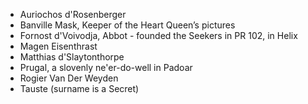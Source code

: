 - Auriochos d'Rosenberger
- Banville Mask, Keeper of the Heart Queen’s pictures
- Fornost d'Voivodja, Abbot - founded the Seekers in PR 102, in Helix
- Magen Eisenthrast
- Matthias d'Slaytonthorpe
- Prugal, a slovenly ne'er-do-well in Padoar
- Rogier Van Der Weyden
- Tauste (surname is a Secret)